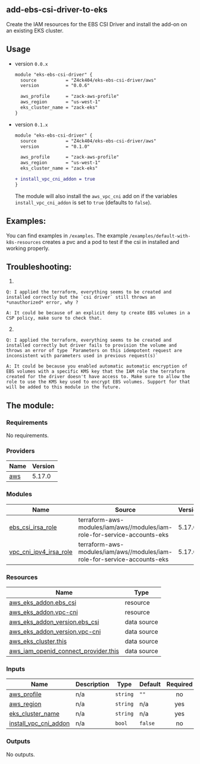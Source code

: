 ## add-ebs-csi-driver-to-eks

Create the IAM resources for the EBS CSI Driver and install the add-on on an existing EKS cluster.

## Usage

- version `0.0.x`
  ```diff
  module "eks-ebs-csi-driver" {
    source           = "Z4ck404/eks-ebs-csi-driver/aws"
    version          = "0.0.6"

    aws_profile      = "zack-aws-profile"
    aws_region       = "us-west-1"
    eks_cluster_name = "zack-eks"
  }
  ```

- version `0.1.x`
  ```diff
  module "eks-ebs-csi-driver" {
    source           = "Z4ck404/eks-ebs-csi-driver/aws"
    version          = "0.1.0"

    aws_profile      = "zack-aws-profile"
    aws_region       = "us-west-1"
    eks_cluster_name = "zack-eks"

  + install_vpc_cni_addon = true
  }
  ```
  The module will also install the `aws_vpc_cni` add on if the variables `install_vpc_cni_addon` is set to `true` (defaults to `false`).

## Examples:

You can find examples in `/examples`.
The example `/examples/default-with-k8s-resources` creates a pvc and a pod to test if the csi in installed and working properly.

## Troubleshooting:
1.
```
Q: I applied the terraform, everything seems to be created and installed correctly but the `csi driver` still throws an *unauthorized* error, why ?

A: It could be because of an explicit deny tp create EBS volumes in a CSP policy, make sure to check that.

```
2.
```
Q: I applied the terraform, everything seems to be created and installed correctly but driver fails to provision the volume and throws an error of type `Parameters on this idempotent request are inconsistent with parameters used in previous request(s)`

A: It could be because you enabled automatic automatic encryption of EBS volumes with a specific KMS key that the IAM role the terraform created for the driver doesn't have access to. Make sure to allow the role to use the KMS key used to encrypt EBS volumes. Support for that will be added to this module in the future.
```

## The module:
<!-- BEGIN_TF_DOCS -->
### Requirements

No requirements.

### Providers

| Name | Version |
|------|---------|
| <a name="provider_aws"></a> [aws](#provider\_aws) | 5.17.0 |

### Modules

| Name | Source | Version |
|------|--------|---------|
| <a name="module_ebs_csi_irsa_role"></a> [ebs\_csi\_irsa\_role](#module\_ebs\_csi\_irsa\_role) | terraform-aws-modules/iam/aws//modules/iam-role-for-service-accounts-eks | 5.17.0 |
| <a name="module_vpc_cni_ipv4_irsa_role"></a> [vpc\_cni\_ipv4\_irsa\_role](#module\_vpc\_cni\_ipv4\_irsa\_role) | terraform-aws-modules/iam/aws//modules/iam-role-for-service-accounts-eks | 5.17.0 |

### Resources

| Name | Type |
|------|------|
| [aws_eks_addon.ebs_csi](https://registry.terraform.io/providers/hashicorp/aws/latest/docs/resources/eks_addon) | resource |
| [aws_eks_addon.vpc-cni](https://registry.terraform.io/providers/hashicorp/aws/latest/docs/resources/eks_addon) | resource |
| [aws_eks_addon_version.ebs_csi](https://registry.terraform.io/providers/hashicorp/aws/latest/docs/data-sources/eks_addon_version) | data source |
| [aws_eks_addon_version.vpc-cni](https://registry.terraform.io/providers/hashicorp/aws/latest/docs/data-sources/eks_addon_version) | data source |
| [aws_eks_cluster.this](https://registry.terraform.io/providers/hashicorp/aws/latest/docs/data-sources/eks_cluster) | data source |
| [aws_iam_openid_connect_provider.this](https://registry.terraform.io/providers/hashicorp/aws/latest/docs/data-sources/iam_openid_connect_provider) | data source |

### Inputs

| Name | Description | Type | Default | Required |
|------|-------------|------|---------|:--------:|
| <a name="input_aws_profile"></a> [aws\_profile](#input\_aws\_profile) | n/a | `string` | `""` | no |
| <a name="input_aws_region"></a> [aws\_region](#input\_aws\_region) | n/a | `string` | n/a | yes |
| <a name="input_eks_cluster_name"></a> [eks\_cluster\_name](#input\_eks\_cluster\_name) | n/a | `string` | n/a | yes |
| <a name="input_install_vpc_cni_addon"></a> [install\_vpc\_cni\_addon](#input\_install\_vpc\_cni\_addon) | n/a | `bool` | `false` | no |

### Outputs

No outputs.
<!-- END_TF_DOCS -->
